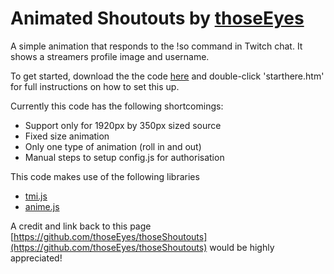 # Animated Shoutouts by [thoseEyes](https://twitch.tv/thoseeyes) 
A simple animation that responds to the !so command in Twitch chat. It shows a streamers profile image and username.

To get started, download the the code [here](https://github.com/thoseEyes/thoseShoutouts/archive/main.zip) and double-click 'starthere.htm' for full instructions on how to set this up.

Currently this code has the following shortcomings:

- Support only for 1920px by 350px sized source
- Fixed size animation
- Only one type of animation (roll in and out)
- Manual steps to setup config.js for authorisation

This code makes use of the following libraries

- [tmi.js](https://github.com/tmijs/tmi.js)
- [anime.js](https://github.com/juliangarnier/anime)

A credit and link back to this page [https://github.com/thoseEyes/thoseShoutouts](https://github.com/thoseEyes/thoseShoutouts) would be highly appreciated!